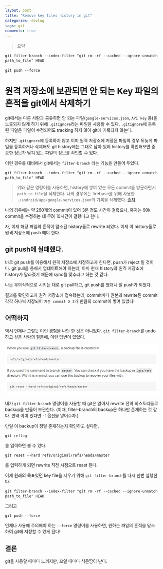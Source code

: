 ```yaml
---
layout: post
title: "Remove key files history in git"
categories: devlog
tags: git
comments: true
---
```


> 요약

```shell
git filter-branch --index-filter "git rm -rf --cached --ignore-unmatch path_to_file" HEAD

git push --force
```


# 원격 저장소에 보관되면 안 되는 Key 파일의 흔적을 git에서 삭제하기

git에서는 다른 사람과 공유하면 안 되는 파일(`google-services.json`, `API key` 등)을 노출되지 않게 하기 위해 `.gitignore`라는 파일을 사용할 수 있다.
`.gitignore`에 등록된 파일은 파일이 수정되어도 tracking 하지 않아 git에 기록되지 않는다.

하지만 `.gitignore`에 등록하지 않고 이미 원격 저장소에 저장된 파일의 경우 뒤늦게 파일을 등록하거나 삭제해도 git history에는 그대로 남아 있어 history를 확인해보면 중요한 정보가 담겨 있는 파일의 정보를 확인할 수 있다.

이런 경우를 대비해서 git에서는 `filter-branch` 라는 기능을 만들어 두었다.

```shell
git filter-branch --index-filter "git rm -rf --cached --ignore-unmatch path_to_file" HEAD
```

> 위와 같은 명령어를 사용하면, history에 쌓여 있는 모든 commit을 방문하면서 `path_to_file`을 삭제한다. 나의 경우에는 firebase를 위해 사용한 `./android/app/google-services.json`의 기록을 삭제했다. [출처](https://myopswork.com/how-remove-files-completely-from-git-repository-history-47ed3e0c4c35)

나의 경우에는 약 260개의 commit이 있어 3분 정도 시간이 걸렸으나, 혹자는 90k commit을 수정하는 데 무려 10시간이 걸렸다고 한다.

자, 이제 해당 파일의 흔적이 말소된 history들로 rewrite 되었다. 이제 이 history들로 원격 저장소에 push 해야 한다.

## git push에 실패했다.

바로 git push를 이용해서 원격 저장소에 저장하고자 한다면, push가 reject 될 것이다. git pull을 통해서 업데이트해야 하는데, 아마 현재 history와 원격 저장소에 history가 달라졌기 때문에 sync를 맞추라고 하는 것 같다.

나는 무의식적으로 시키는 대로 git pull하고, git push를 했더니 잘 push가 되었다.

결과를 확인하고자 원격 저장소에 접속했는데, commit마다 원본과 rewrite된 commit 각각 하나씩 저장되어 `기존 commit X 2`개 만큼의 commit이 쌓여 있었다!

## 어떡하지

역시 언제나 그렇듯 이런 경험을 나만 한 것은 아니었다. `git filter-branch`를 undo 하고 싶은 사람의 [질문](https://stackoverflow.com/questions/14542326/undo-git-filter-branch)에, 이런 답변이 있었다.

![undo-git-filter-branch](https://raw.githubusercontent.com/solidw/solidw.github.io/master/_posts/images/undo-git-filter-branch.JPG)

내가 `git filter-branch` 명령어를 사용할 때 git은 알아서 rewrite 전의 히스토리들로 backup을 만들어 보관한다. (이때, filter-branch의 backup은 하나만 존재하는 것 같다. 만약 이미 있다면 -f 옵션을 넣어주자.)

만일 이 backup이 정말 존재하는지 확인하고 싶다면,
```shell
git reflog
```
를 입력하면 볼 수 있다.

```shell
git reset --hard refs/original/refs/heads/master
```
를 입력하게 되면 rewrite 직전 시점으로 reset 된다.

이제 원래의 목표였던 key file을 지우기 위해 `git filter-branch`를 다시 한번 실행한다.

```shell
git filter-branch --index-filter "git rm -rf --cached --ignore-unmatch path_to_file" HEAD
```

그리고
```shell
git push --force
```
언제나 사용에 주의해야 하는 `--force` 명령어를 사용하면, 원하는 파일의 흔적을 말소하여 git에 저장할 수 있게 된다!

## 결론
git을 사용할 때마다 느끼지만, 꼬일 때마다 식은땀이 난다.